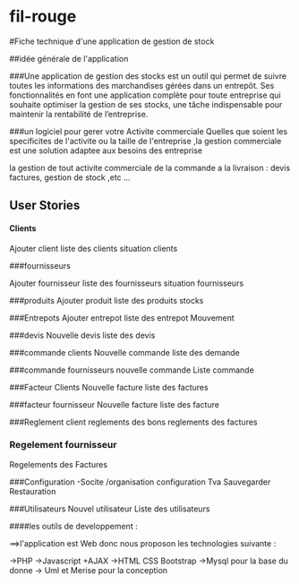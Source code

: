 # fil-rouge

#Fiche technique d'une application de gestion de stock

##idée générale de l'application

###Une application de gestion des stocks est un outil qui permet de suivre toutes les informations des marchandises gérées dans un entrepôt. 
Ses fonctionnalités en font une application complète pour toute entreprise qui souhaite optimiser la gestion de ses stocks, 
une tâche indispensable pour maintenir la rentabilité de l’entreprise.

###un logiciel pour gerer votre Activite commerciale Quelles que soient les specificites de l'activite ou la taille de l'entreprise ,la gestion commerciale est une solution adaptee aux besoins des entreprise

la gestion de tout activite commerciale de la commande a la livraison :
devis factures, gestion de stock ,etc ... 



## User Stories
####  Clients
Ajouter client 
liste des clients
situation clients

###fournisseurs

Ajouter fournisseur
liste des fournisseurs
situation fournisseurs



###produits
Ajouter produit
liste des produits
stocks


###Entrepots
Ajouter entrepot
liste des entrepot
Mouvement

###devis
Nouvelle devis
liste des devis

###commande clients
Nouvelle commande
liste des demande


###commande fournisseurs
nouvelle commande 
Liste commande

###Facteur Clients
Nouvelle facture
liste des factures

###facteur fournisseur
Nouvelle facture
liste des facture

###Reglement client 
reglements des bons 
reglements des factures

### Regelement fournisseur
Regelements des Factures 

###Configuration 
-Socite /organisation 
configuration Tva 
Sauvegarder 
Restauration 


###Utilisateurs
Nouvel utilisateur
Liste des utilisateurs




####les outils de developpement :

==>l'application est Web donc nous proposon les technologies suivante :

->PHP 
->Javascript +AJAX 
->HTML CSS Bootstrap 
->Mysql pour la base du donne 
-> Uml et Merise pour la conception
